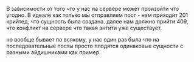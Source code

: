 
В зависимости от того что у нас на сервере может произойти что угодно. 
В идеале как только мы отправляем пост -  нам приходит 201 крийтед, что сущность была создана. далее нам должно прийти 409, что конфликт на сервере что такая энтити уже существует.

но вообще бывает по всякому, у нас один раз была что на последовательные посты просто плодятся одинаковые сущности с разными айдишниками как пример.